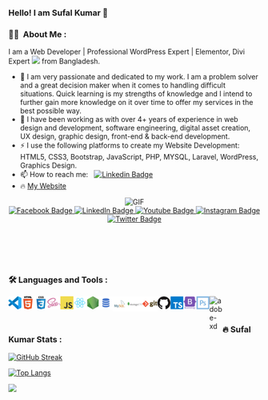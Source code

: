 ### Hello! I am Sufal Kumar 👋

### :woman_technologist: &nbsp;About Me :

I am a Web Developer | Professional WordPress Expert | Elementor, Divi Expert <img src="https://media.giphy.com/media/WUlplcMpOCEmTGBtBW/giphy.gif" width="30"> from Bangladesh.

 - 🔭 I am very passionate and dedicated to my work. I am a problem solver and a great decision maker when it comes to handling difficult situations. Quick learning is my strengths of knowledge and I intend to further gain more knowledge on it over time to offer my services in the best possible way.
 - 🌱 I have been working as with over 4+ years of experience in web design and development, software engineering, digital asset creation, UX design, graphic design, front-end & back-end development.
 - ⚡ I use the following platforms to create my Website Development:
HTML5, CSS3, Bootstrap, JavaScript, PHP, MYSQL, Laravel, WordPress, Graphics Design.
 - 📫 How to reach me: &nbsp; [![Linkedin Badge](https://img.shields.io/badge/-sufalkumar-blue?style=flat&logo=Linkedin&logoColor=white)](https://www.linkedin.com/in/sufal-kumar-mondal-740235139) 
 - 🔥 [My Website](https://www.sufalkumar.com)
 

<div id="header" align="center">
 <img alt="GIF" src="https://cdn.dribbble.com/users/2344801/screenshots/4774578/alphatestersanimation2.gif?raw=true" width="400" height="320"/>
</div>

<div id="badges" align="center">
  <a href="https://facebook.com/skraj04">
    <img src="https://img.shields.io/badge/Facebook-blue?style=for-the-badge&logo=facebook&logoColor=white" alt="Facebook Badge"/>
  </a> 
 <a href="https://www.linkedin.com/in/sufal-kumar-mondal-740235139">
    <img src="https://img.shields.io/badge/LinkedIn-blue?style=for-the-badge&logo=linkedin&logoColor=white" alt="LinkedIn Badge"/>
  </a>
  <a href="https://www.youtube.com/channel/UCocXrUF0ZE-AXLOfvMPcnBw">
    <img src="https://img.shields.io/badge/YouTube-red?style=for-the-badge&logo=youtube&logoColor=white" alt="Youtube Badge"/>
  </a>
  <a href="https://www.instagram.com">
    <img src="https://img.shields.io/badge/Instagram-purple?style=for-the-badge&logo=instagram&logoColor=white" alt="Instagram Badge"/>
  </a>
  <a href="https://twitter.com/sufalkumar4">
    <img src="https://img.shields.io/badge/Twitter-blue?style=for-the-badge&logo=twitter&logoColor=white" alt="Twitter Badge"/>
  </a>
</div>

<p align="center"><img src="https://komarev.com/ghpvc/?username=sufalkumar&style=flat-square&color=blue" alt=""></p>


<br/>
<br/>

### :hammer_and_wrench: Languages and Tools :

<div>
 <img align="left" alt="Visual Studio Code" width="26px" src="https://raw.githubusercontent.com/github/explore/80688e429a7d4ef2fca1e82350fe8e3517d3494d/topics/visual-studio-code/visual-studio-code.png" />
<img align="left" alt="HTML5" width="26px" src="https://raw.githubusercontent.com/github/explore/80688e429a7d4ef2fca1e82350fe8e3517d3494d/topics/html/html.png" />
<img align="left" alt="CSS3" width="26px" src="https://raw.githubusercontent.com/github/explore/80688e429a7d4ef2fca1e82350fe8e3517d3494d/topics/css/css.png" />
<img align="left" alt="Sass" width="26px" src="https://raw.githubusercontent.com/github/explore/80688e429a7d4ef2fca1e82350fe8e3517d3494d/topics/sass/sass.png" />
<img align="left" alt="JavaScript" width="26px" src="https://raw.githubusercontent.com/github/explore/80688e429a7d4ef2fca1e82350fe8e3517d3494d/topics/javascript/javascript.png" />
<img align="left" alt="React" width="26px" src="https://raw.githubusercontent.com/github/explore/80688e429a7d4ef2fca1e82350fe8e3517d3494d/topics/react/react.png" />
<img align="left" alt="Node.js" width="26px" src="https://raw.githubusercontent.com/github/explore/80688e429a7d4ef2fca1e82350fe8e3517d3494d/topics/nodejs/nodejs.png" />
<img align="left" alt="SQL" width="26px" src="https://raw.githubusercontent.com/github/explore/80688e429a7d4ef2fca1e82350fe8e3517d3494d/topics/sql/sql.png" />

<img align="left" alt="MySQL" width="30px" src="https://raw.githubusercontent.com/github/explore/80688e429a7d4ef2fca1e82350fe8e3517d3494d/topics/mysql/mysql.png" />
<img align="left" alt="MongoDB" width="30px" src="https://raw.githubusercontent.com/github/explore/80688e429a7d4ef2fca1e82350fe8e3517d3494d/topics/mongodb/mongodb.png" />
<img align="left" alt="Git" width="30px" src="https://raw.githubusercontent.com/github/explore/80688e429a7d4ef2fca1e82350fe8e3517d3494d/topics/git/git.png" />

<img align="left" alt="GitHub" width="26px" src="https://raw.githubusercontent.com/github/explore/78df643247d429f6cc873026c0622819ad797942/topics/github/github.png" />
<img align="left" alt="typescript" width="26px" src="https://raw.githubusercontent.com/devicons/devicon/master/icons/typescript/typescript-original.svg" />

<img align="left" alt="bootstrap" width="26px" src="https://raw.githubusercontent.com/devicons/devicon/master/icons/bootstrap/bootstrap-plain-wordmark.svg" />
<img align="left" alt="photoshop" width="26px" src="https://raw.githubusercontent.com/devicons/devicon/master/icons/photoshop/photoshop-line.svg" />
<img align="left" alt="adobe-xd" width="26px" src="https://cdn.worldvectorlogo.com/logos/adobe-xd.svg" />
</div>

<br/>
<br/>

### :fire: Sufal Kumar Stats :

[![GitHub Streak](http://github-readme-streak-stats.herokuapp.com?user=sufalkumar&theme=tokyonight_duo)](https://git.io/streak-stats)

[![Top Langs](https://github-readme-stats.vercel.app/api/top-langs/?username=sufalkumar&layout=compact&theme=vision-friendly-white)](https://github.com/sufalkumar/github-readme-stats)

<img src="https://github-readme-stats.vercel.app/api?username=sufalkumar&&show_icons=true&title_color=ffffff&icon_color=bb2acf&text_color=daf7dc&bg_color=151515">





